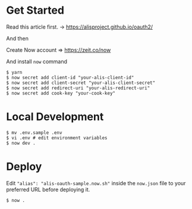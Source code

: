 # Get Started

Read this article first.
-> https://alisproject.github.io/oauth2/

And then

Create Now account => https://zeit.co/now

And install `now` command

```
$ yarn
$ now secret add client-id "your-alis-client-id"
$ now secret add client-secret "your-alis-client-secret"
$ now secret add redirect-uri "your-alis-redirect-uri"
$ now secret add cook-key "your-cook-key"
```

# Local Development

```
$ mv .env.sample .env
$ vi .env # edit environment variables
$ now dev .
```

# Deploy

Edit `"alias": "alis-oauth-sample.now.sh"` inside the `now.json` file to your preferred URL before deploying it.

```
$ now .
```
